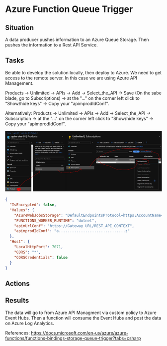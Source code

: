 # Azure Function Queue Trigger

## Situation

A data producer pushes information to an Azure Queue Storage. Then pushes the information to a Rest API Service.

## Tasks

Be able to develop the solution locally, then deploy to Azure. We need to get access to the remote server.
In this case we are using Azure API Management.

Products -> Unlimited -> APIs -> Add -> Select_the_API -> Save
(On the sabe blade, go to Subscriptions) -> at the "..." on the corner left click to "Show/hide keys" -> Copy your "apimprodIdConf".

Alternatively:
Products -> Unlimited -> APIs -> Add -> Select_the_API -> Subscription -> at the "..." on the corner left click to "Show/hide keys" -> Copy your "apimprodIdConf".

![APIM Product Key](media/getting_apimprodIdConf.png)

```json
{
  "IsEncrypted": false,
  "Values": {
    "AzureWebJobsStorage": "DefaultEndpointsProtocol=https;AccountName=mystoragemae;AccountKey=AAABBBzzzZZ==;EndpointSuffix=core.windows.net",
    "FUNCTIONS_WORKER_RUNTIME": "dotnet",
    "apimUrlConf": "https://Gateway URL/REST_API_CONTEXT",
    "apimprodIdConf": "a..............................z"
  },
  "Host": {
    "LocalHttpPort": 7071,
    "CORS": "*",
    "CORSCredentials": false
  }
}
```

## Actions

## Results

The data will go to from Azure API Managment via custom policy to Azure Event Hubs. Then a function will consume the Event Hubs and post the data on Azure Log Analytics.

References:
<https://docs.microsoft.com/en-us/azure/azure-functions/functions-bindings-storage-queue-trigger?tabs=csharp>